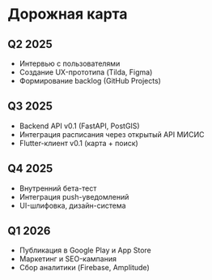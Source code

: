 # Дорожная карта

## Q2 2025
- Интервью с пользователями
- Создание UX-прототипа (Tilda, Figma)
- Формирование backlog (GitHub Projects)

## Q3 2025
- Backend API v0.1 (FastAPI, PostGIS)
- Интеграция расписания через открытый API МИСИС
- Flutter-клиент v0.1 (карта + поиск)

## Q4 2025
- Внутренний бета-тест
- Интеграция push-уведомлений
- UI-шлифовка, дизайн-система

## Q1 2026
- Публикация в Google Play и App Store
- Маркетинг и SEO-кампания
- Сбор аналитики (Firebase, Amplitude)
